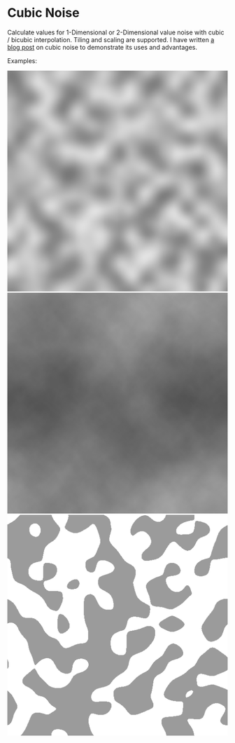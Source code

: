 # Cubic Noise

Calculate values for 1-Dimensional or 2-Dimensional value noise with cubic / bicubic interpolation. Tiling and scaling are supported. I have written [a blog post](http://jobtalle.com/cubic_noise.html) on cubic noise to demonstrate its uses and advantages.

Examples:

![example](examples/example_seed0_octave32.png)
![example](examples/example_fractal.png)
![example](examples/example_threshold.png)
